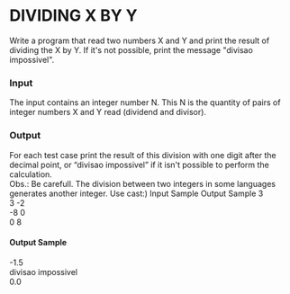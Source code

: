 # DIVIDING X BY Y
Write a program that read two numbers X and Y and print the result of dividing the X by Y. If it's not possible, print the message "divisao impossivel".
### Input
The input contains an integer number N. This N is the quantity of pairs of integer numbers X and Y read (dividend and divisor).
### Output
For each test case print the result of this division with one digit after the decimal point, or “divisao impossivel” if it isn't possible to perform the calculation.  
Obs.: Be carefull. The division between two integers in some languages generates another integer. Use cast:)
Input Sample	        Output Sample
3  
3 -2  
-8 0  
0 8  
#### Output Sample
-1.5  
divisao impossivel  
0.0
